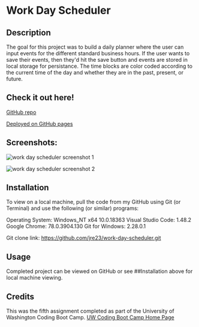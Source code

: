 # Work Day Scheduler

## Description

The goal for this project was to build a daily planner where the user can input events for the different standard business hours. If the user wants to save their events, then they'd hit the save button and events are stored in local storage for persistance. The time blocks are color coded according to the current time of the day and whether they are in the past, present, or future.

## Check it out here! 

[GitHub repo](https://github.com/jre23/work-day-scheduler)

[Deployed on GitHub pages](https://jre23.github.io/work-day-scheduler)

## Screenshots:

![work day scheduler screenshot 1](https://user-images.githubusercontent.com/69170823/95032939-45612e80-0671-11eb-8934-b6a14dc100fb.png)

![work day scheduler screenshot 2](https://user-images.githubusercontent.com/69170823/95032985-6fb2ec00-0671-11eb-8b11-c2509babae57.png)

## Installation

To view on a local machine, pull the code from my GitHub using Git (or Terminal) and use the following (or similar) programs:

Operating System: Windows_NT x64 10.0.18363
Visual Studio Code: 1.48.2
Google Chrome: 78.0.3904.130
Git for Windows: 2.28.0.1

Git clone link: https://github.com/jre23/work-day-scheduler.git

## Usage

Completed project can be viewed on GitHub or see ##Installation above for local machine viewing.

## Credits

This was the fifth assignment completed as part of the University of Washington Coding Boot Camp. [UW Coding Boot Camp Home Page](https://bootcamp.uw.edu/coding/)